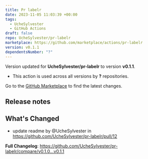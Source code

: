 ```yaml
---
title: Pr labelr
date: 2023-11-05 11:03:39 +00:00
tags:
  - UcheSylvester
  - GitHub Actions
draft: false
repo: UcheSylvester/pr-labelr
marketplace: https://github.com/marketplace/actions/pr-labelr
version: v0.1.1
dependentsNumber: "?"
---
```



Version updated for **UcheSylvester/pr-labelr** to version **v0.1.1**.
- This action is used across all versions by **?** repositories.

Go to the [GitHub Marketplace](https://github.com/marketplace/actions/pr-labelr) to find the latest changes.

## Release notes

## What's Changed
* update readme by @UcheSylvester in https://github.com/UcheSylvester/pr-labelr/pull/12


**Full Changelog**: https://github.com/UcheSylvester/pr-labelr/compare/v0.1.0...v0.1.1
